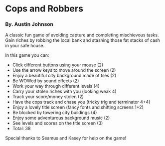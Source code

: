 # Cops and Robbers
### By. Austin Johnson

A classic fun game of avoiding capture and completing mischievous tasks. 
Gain riches by robbing the local bank and stashing those fat stacks of cash 
in your safe house.

In this game you can:
* Click different buttons using your mouse (2)
* Use the arrow keys to move around the screen (2)
* Enjoy a beautiful city background made of tiles (2)
* Be WOWed by sound effects (2)
* Work your way through different levels (4)
* Carry your stolen riches with you (looking weak 4)
* Track your score/money stolen (2)
* Have the cops track and chase you (tricky trig and terminator 4+4)
* Enjoy a lovely title screen (fancy fonts and shifting screens 1+2)
* Be blocked by towering city buildings (4)
* Enjoy some adventurous background music (2)
* See levels and scores on the title screen (3)
* Total: 38

Special thanks to Seamus and Kasey for help on the game!